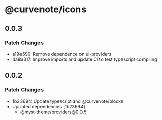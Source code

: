 # @curvenote/icons

## 0.0.3

### Patch Changes

- a19e590: Remove dependence on ui-providers
- 4a8a317: Improve imports and update CI to test typescript compiling

## 0.0.2

### Patch Changes

- 1b23694: Update typescript and @curvenote/blocks
- Updated dependencies [1b23694]
  - @myst-theme/providers@0.0.5
